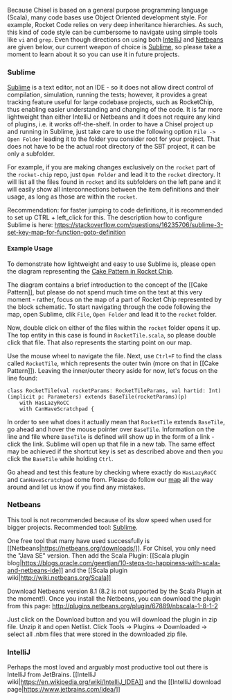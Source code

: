 
Because Chisel is based on a general purpose programming language (Scala), many code bases use Object Oriented development style. For example, Rocket Code relies on very deep inheritance hierarchies.  As such, this kind of code style can be cumbersome to navigate using simple tools like `vi` and `grep`. Even though directions on using both [IntelliJ](https://github.com/librecores/riscv-sodor/wiki/Chisel-development-tools/#intellij) and [Netbeans](https://github.com/librecores/riscv-sodor/wiki/Chisel-development-tools/#netbeans) are given below, our current weapon of choice is [Sublime](https://github.com/librecores/riscv-sodor/wiki/Chisel-development-tools/#sublime), so please take a moment to learn about it so you can use it in future projects.

### Sublime

[Sublime](https://www.sublimetext.com/) is a text editor, not an IDE - so it does not allow direct control of compilation, simulation, running the tests; however, it provides a great tracking feature useful for large codebase projects, such as RocketChip, thus enabling easier understanding and changing of the code. It is far more lightweight than either IntelliJ or Netbeans and it does not require any kind of plugins, i.e. it works off-the-shelf. In order to have a Chisel project up and running in Sublime, just take care to use the following option `File -> Open Folder` leading it to the folder you consider root for your project. That does not have to be the actual root directory of the SBT project, it can be only a subfolder.

For example, if you are making changes exclusively on the `rocket` part of the `rocket-chip` repo, just `Open Folder` and lead it to the `rocket` directory. It will list all the files found in `rocket` and its subfolders on the left pane and it will easily show all interconnections between the item definitions and their usage, as long as those are within the `rocket`.

Recommendation: for faster jumping to code definitions, it is recommended to set up CTRL + left_click for this. The description how to configure Sublime is here: https://stackoverflow.com/questions/16235706/sublime-3-set-key-map-for-function-goto-definition

#### Example Usage

To demonstrate how lightweight and easy to use Sublime is, please open the diagram representing the [Cake Pattern in Rocket Chip](https://github.com/apaj/learning-journey/raw/master/doc/diagrams/Cake%20Pattern%20in%20Rocket.pdf).

The diagram contains a brief introduction to the concept of the [[Cake Pattern]], but please do not spend much time on the text at this very moment - rather, focus on the map of a part of Rocket Chip represented by the block schematic. To start navigating through the code following the map, open Sublime, clik `File`, `Open Folder` and lead it to the `rocket` folder.

Now, double click on either of the files within the `rocket` folder opens it up. The top entity in this case is found in `RocketTile.scala`, so please double click that file. That also represents the starting point on our map.

Use the mouse wheel to navigate the file. Next, use `Ctrl+F` to find the class called `RocketTile`, which represents the outer twin (more on that in [[Cake Pattern]]). Leaving the inner/outer theory aside for now, let's focus on the line found:

```
class RocketTile(val rocketParams: RocketTileParams, val hartid: Int)(implicit p: Parameters) extends BaseTile(rocketParams)(p)
    with HasLazyRoCC
    with CanHaveScratchpad {
```

In order to see what does it actually mean that `RocketTile` extends `BaseTile`, go ahead and hover the mouse pointer over `BaseTile`. Information on the line and file where `BaseTile` is defined will show up in the form of a link - click the link. Sublime will open up that file in a new tab. The same effect may be achieved if the shortcut key is set as described above and then you click the `BaseTile` while holding `Ctrl`. 

Go ahead and test this feature by checking where exactly do `HasLazyRoCC` and `CanHaveScratchpad` come from. Please do follow our [map](https://github.com/apaj/learning-journey/raw/master/doc/diagrams/Cake%20Pattern%20in%20Rocket.pdf) all the way around and let us know if you find any mistakes.

### Netbeans
This tool is not recommended because of its slow speed when used for bigger projects.
Recommended tool: [Sublime](https://github.com/librecores/riscv-sodor/wiki/Chisel-development-tools/#sublime).

One free tool that many have used successfully is [[Netbeans|https://netbeans.org/downloads/]].  For Chisel, you only need the "Java SE" version.  Then add the Scala Plugin: [[Scala plugin blog|https://blogs.oracle.com/geertjan/10-steps-to-happiness-with-scala-and-netbeans-ide]] and the [[Scala plugin wiki|http://wiki.netbeans.org/Scala]] 

Download Netbeans version 8.1 (8.2 is not supported by the Scala Plugin at the moment!).
Once you install the Netbeans, you can download the plugin from this page: http://plugins.netbeans.org/plugin/67889/nbscala-1-8-1-2

Just click on the Download button and you will download the plugin in zip file. Unzip it and open Netlist. Click Tools -> Plugins -> Downloaded -> select all .nbm files that were stored in the downloaded zip file.

### IntelliJ
Perhaps the most loved and arguably most productive tool out there is IntelliJ from JetBrains.  [[IntelliJ wiki|https://en.wikipedia.org/wiki/IntelliJ_IDEA]] and the [[IntelliJ download page|https://www.jetbrains.com/idea/]]
